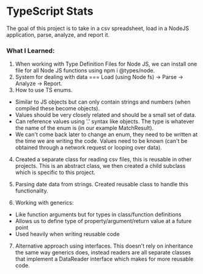 # TypeScript Stats

The goal of this project is to take in a csv spreadsheet, load in a NodeJS application, parse, analyze, and report it.

### What I Learned:

1. When working with Type Definition Files for Node JS, we can install one file for all Node JS functions using npm i @types/node.
2. System for dealing with data === Load (using Node fs) -> Parse -> Analyze -> Report.
3. How to use TS enums.

- Similar to JS objects but can only contain strings and numbers (when compiled these become objects).
- Values should be very closely related and should be a small set of data.
- Can reference values using '.' syntax like objects. The type is whatever the name of the enum is (in our example MatchResult).
- We can't come back later to change an enum, they need to be written at the time we are writing the code. Values need to be known (can't be obtained through a network request or looping over data).

4. Created a separate class for reading csv files, this is reusable in other projects. This is an abstract class, we then created a child subclass which is specific to this project.

5. Parsing date data from strings. Created reusable class to handle this functionality.

6. Working with generics:

- Like function arguments but for types in class/function definitions
- Allows us to define type of property/argument/return value at a future point
- Used heavily when writing reusable code

7. Alternative approach using interfaces. This doesn't rely on inheritance the same way generics does, instead readers are all separate classes that implement a DataReader interface which makes for more reusable code.
